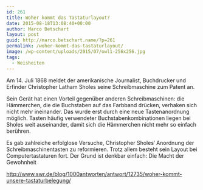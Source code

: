 ```yaml
---
id: 261
title: Woher kommt das Tastaturlayout?
date: 2015-08-18T13:08:40+00:00
author: Marco Betschart
layout: post
guid: http://marco.betschart.name/?p=261
permalink: /woher-kommt-das-tastaturlayout/
image: /wp-content/uploads/2015/07/owl1-256x256.jpg
tags:
  - Weisheiten
---
```

Am 14. Juli 1868 meldet der amerikanische Journalist, Buchdrucker und Erfinder Christopher Latham Sholes seine Schreibmaschine zum Patent an.

Sein Gerät hat einen Vorteil gegenüber anderen Schreibmaschinen: die Hämmerchen, die die Buchstaben auf das Farbband drücken, verhaken sich nicht mehr ineinander. Das wurde erst durch eine neue Tastenanordnung möglich. Tasten häufig verwendeter Buchstabenkombinationen liegen bei Sholes weit auseinander, damit sich die Hämmerchen nicht mehr so einfach berühren.

Es gab zahlreiche erfolglose Versuche, Christopher Sholes‘ Anordnung der Schreibmaschinentasten zu reformieren. Trotz allem besteht sein Layout bei Computertastaturen fort. Der Grund ist denkbar einfach: Die Macht der Gewohnheit

<http://www.swr.de/blog/1000antworten/antwort/12735/woher-kommt-unsere-tastaturbelegung/>